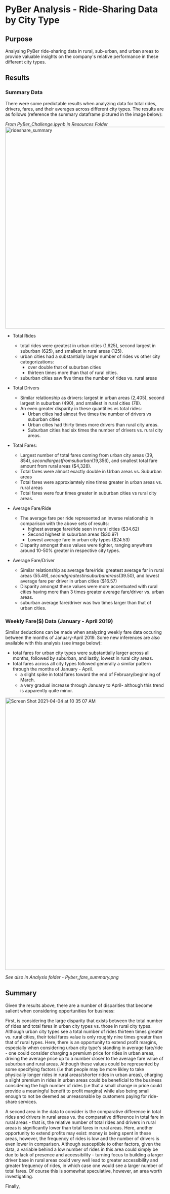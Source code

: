 # PyBer Analysis - Ride-Sharing Data by City Type 
## Purpose 
Analysing PyBer ride-sharing data in rural, sub-urban, and urban areas to provide valuable insights on the company's relative performance in these different city types. 
## Results 
### Summary Data 
There were some predictable results when analyzing data for total rides, drivers, fares, and their averages across different city types. The results are as follows (reference the summary dataframe pictured in the image below):

*From PyBer_Challenge.ipynb in Resources Folder*
<img width="635" alt="rideshare_summary" src="https://user-images.githubusercontent.com/79600550/113447157-4c21f180-93c7-11eb-99ae-5d1bf2b334ad.png">

- Total Rides 
  - total rides were greatest in urban cities (1,625), second largest in suburban (625), and smallest in rural areas (125). 
  - urban cities had a substantially larger number of rides vs other city categorizations:
    - over double that of suburban cities
    - thirteen times more than that of rural cities. 
  - suburban cities saw five times the number of rides vs. rural areas  

- Total Drivers 
  -  Similar relationship as drivers: largest in urban areas (2,405), second largest in suburban (490), and smallest in rural cities (78). 
  -  An even greater disparity in these quantities vs total rides:
      -  Urban cities had almost five times the number of drivers vs suburban cities 
      - Urban cities had thirty times more drivers than rural city areas.   
      - Suburban cities had six times the number of drivers vs. rural city areas. 

- Total Fares: 
  - Largest number of total fares coming from urban city areas ($39, 854), second largest from suburban ($19,356), and smallest total fare amount from rural areas ($4,328). 
  - Total fares were almost exactly double in Urban areas vs. Suburban areas 
  - Total fares were approxiamtely nine times greater in urban areas vs. rural areas 
  - Total fares were four times greater in suburban cities vs rural city areas.
  
- Average Fare/Ride 
  - The average fare per ride represented an inverse relationship in comparison with the above sets of results: 
    - highest average fare/ride seen in rural cities ($34.62)
    - Second highest in suburban areas ($30.97)
    - Lowest average fare in urban city types ($24.53)
  - Disparity amongst these values were tighter, ranging anywhere around 10-50% greater in respective city types. 

- Average Fare/Driver
  - Similar relationship as average fare/ride: greatest average far in rural areas ($55.49), second greatest in suburban areas ($39.50), and lowest average fare per driver in urban cities ($16.57)
  - Disparity amongst these values were more accentuated with rural cities having more than 3 times greater average fare/driver vs. urban areas.
  - suburban average fare/driver was two times larger than that of urban cities. 

### Weekly Fare($) Data (January - April 2019)
Similar deductions can be made when analyzing weekly fare data occuring between the months of January-April 2019. Some new inferences are also available with this analysis (see image below):

- total fares for urban city types were substantially larger across all months, followed by suburban, and lastly, lowest in rural city areas. 
- total fares across all city types followed generally a similar pattern through the months of January - April. 
  -   a slight spike in total fares toward the end of February/beginning of March. 
  -   a very gradual increase through January to April- although this trend is apparently quite minor. 

<img width="857" alt="Screen Shot 2021-04-04 at 10 35 07 AM" src="https://user-images.githubusercontent.com/79600550/113512213-8c04e800-9531-11eb-8d0c-4751342df661.png">

*See also in Analysis folder - Pyber_fare_summary.png*

## Summary
Given the results above, there are a number of disparities that become salient when considering opportunities for business:

First, is considering the large disparity that exists between the total number of rides and total fares in urban city types vs. those in rural city types. Although urban city types see a total number of rides thirteen times greater vs. rural cities, their total fares value is only roughly nine times greater than that of rural types. Here, there is an opportunity to extend profit margins, especially when considering urban city type's standing in average fare/ride - one could consider charging a premium price for rides in urban areas, driving the average price up to a number closer to the average fare value of suburban and rural areas. Although these values could be represented by some specifying factors (i.e that people may be more likley to take physically longer rides in rural areas/shorter rides in urban areas), charging a slight premium in rides in urban areas could be beneficial to the business considering the high number of rides (i.e that a small change in price could provide a meaningful benefit to profit margins) while also being small enough to not be deemed as unreasonable by customers paying for ride-share services.

A second area in the data to consider is the comparative difference in total rides and drivers in rural areas  vs. the comparative difference in total fare in rural areas - that is, the relative number of total rides and drivers in rural areas is significantly lower than total fares in rural areas. Here, another opportunity to extend profits may exist: money is being spent in these areas, however, the frequency of rides is low and the number of drivers is even lower in comparison. Although susceptible to other factors, given the data, a variable behind a low number of rides in this area could simply be due to lack of presence and accessibility - turning focus to building a larger driver base in rural areas could very well lead to greater accessibility and greater frequency of rides, in which case one would see a larger number of total fares. Of course this is somewhat speculative, however, an area worth investigating. 

Finally, 
